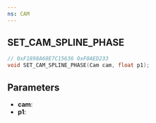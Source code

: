 ```yaml
---
ns: CAM
---
```

## SET_CAM_SPLINE_PHASE

```c
// 0xF1898A68E7C15636 0xF0AED233
void SET_CAM_SPLINE_PHASE(Cam cam, float p1);
```

## Parameters
* **cam**:
* **p1**:

